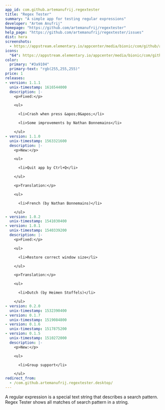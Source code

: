 ```yaml
---
app_id: com.github.artemanufrij.regextester
title: "Regex Tester"
summary: "A simple app for testing regular expressions"
developer: "Artem Anufrij"
homepage: "https://github.com/artemanufrij/regextester"
help_page: "https://github.com/artemanufrij/regextester/issues"
dist: hera
screenshots:
  - https://appstream.elementary.io/appcenter/media/bionic/com/github/artemanufrij.regextester/1E2409C94C9968E00618D74EB9167ED7/screenshots/image-1_orig.png
icons:
  "64": https://appstream.elementary.io/appcenter/media/bionic/com/github/artemanufrij.regextester/1E2409C94C9968E00618D74EB9167ED7/icons/64x64/com.github.artemanufrij.regextester_com.github.artemanufrij.regextester.png
color:
  primary: "#3a9104"
  primary-text: "rgb(255,255,255)"
price: 1
releases:
- version: 1.1.1
  unix-timestamp: 1616544000
  description: |-
    <p>Fixed:</p>

    <ul>

      <li>Crash when press &apos;0&apos;</li>

      <li>Some improvements by Nathan Bonnemains</li>

    </ul>
- version: 1.1.0
  unix-timestamp: 1563321600
  description: |-
    <p>New:</p>

    <ul>

      <li>Quit app by Ctrl+Q</li>

    </ul>

    <p>Translation:</p>

    <ul>

      <li>French (by Nathan Bonnemains)</li>

    </ul>
- version: 1.0.2
  unix-timestamp: 1541030400
- version: 1.0.1
  unix-timestamp: 1540339200
  description: |-
    <p>Fixed:</p>

    <ul>

      <li>Restore correct window size</li>

    </ul>

    <p>Translation:</p>

    <ul>

      <li>Dutch (by Heimen Stoffels)</li>

    </ul>
- version: 0.2.0
  unix-timestamp: 1532390400
- version: 0.1.7
  unix-timestamp: 1519084800
- version: 0.1.6
  unix-timestamp: 1517875200
- version: 0.1.5
  unix-timestamp: 1510272000
  description: |-
    <p>New:</p>

    <ul>

      <li>Group support</li>

    </ul>
redirect_from:
  - /com.github.artemanufrij.regextester.desktop/
---
```


<p>A regular expression is a special text string that describes a search pattern. Regex Tester shows all matches of search pattern in a string.</p>